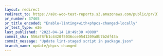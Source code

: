 ```yaml
---
layout: redirect
redirect_to: https://a8c-woo-test-reports.s3.amazonaws.com/public/pr/37465/e2e/index.html
pr_number: 37465
pr_title_encoded: "Enable+linting+with+phpcs-changed+locally"
pr_test_type: e2e
last_published: "2023-04-14 18:49:30 +0000"
commit_sha: 556a78fb1c4420f5036cce0541209a8b7b2df43a
commit_message: "Update lint-staged script in package.json"
branch_name: update/phpcs-changed
---
```

